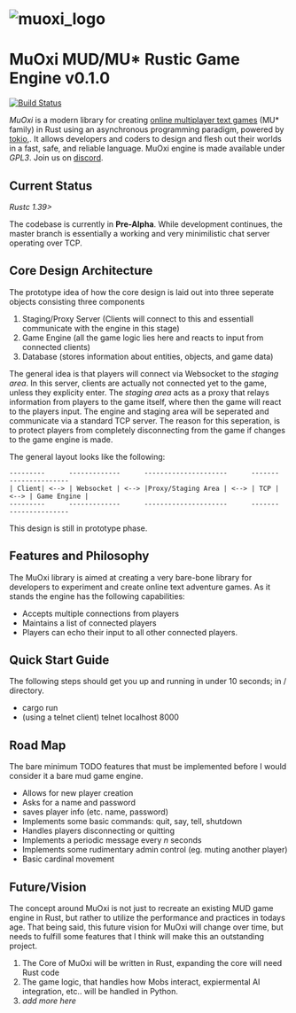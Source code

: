 # ![muoxi_logo][logo] 
# MuOxi MUD/MU* Rustic Game Engine v0.1.0
[![Build Status][travisimg]][travislink] 

*MuOxi* is a modern library for creating [online multiplayer text
games][wikimudpage] (MU* family) in Rust using an asynchronous programming paradigm, powered by [tokio][tokio],. 
It allows developers and coders to design and flesh out their worlds in a
fast, safe, and reliable language. MuOxi engine is made available under *GPL3*. Join us on [discord][discord].


## Current Status

*Rustc 1.39>*

The codebase is currently in **Pre-Alpha**. While development continues,
the master branch is essentially a working and very minimilistic chat server 
operating over TCP. 

## Core Design Architecture

The prototype idea of how the core design is laid out into three seperate objects consisting three components
1. Staging/Proxy Server (Clients will connect to this and essentiall communicate with the engine in this stage)
2. Game Engine (all the game logic lies here and reacts to input from connected clients)
3. Database (stores information about entities, objects, and game data)

The general idea is that players will connect via Websocket to the *staging area*. In this server, clients 
are actually not connected yet to the game, unless they explicity enter. The *staging area* acts as a proxy that relays
information from players to the game itself, where then the game will react to the players input. The engine and staging area will
be seperated and communicate via a standard TCP server. The reason for this seperation, is to protect players from completely
disconnecting from the game if changes to the game engine is made.

The general layout looks like the following:

```
---------      -------------      ---------------------      -------      ---------------
| Client| <--> | Websocket | <--> |Proxy/Staging Area | <--> | TCP | <--> | Game Engine |
---------      -------------      ---------------------      -------      ---------------
```

This design is still in prototype phase.

## Features and Philosophy

The MuOxi library is aimed at creating a very bare-bone library for developers
to experiment and create online text adventure games. 
As it stands the engine has the following capabilities:

* Accepts multiple connections from players
* Maintains a list of connected players
* Players can echo their input to all other connected players.


## Quick Start Guide

The following steps should get you up and running in under 10 seconds; in / directory.

* cargo run
* (using a telnet client) telnet localhost 8000


## Road Map

The bare minimum TODO features that must be implemented before I would consider it a bare mud game engine.

* Allows for new player creation
* Asks for a name and password
* saves player info (etc. name, password)
* Implements some basic commands: quit, say, tell, shutdown
* Handles players disconnecting or quitting
* Implements a periodic message every *n* seconds
* Implements some rudimentary admin control (eg. muting another player)
* Basic cardinal movement




## Future/Vision

The concept around MuOxi is not just to recreate an existing MUD game engine in Rust,
but rather to utilize the performance and practices in todays age. That being said, 
this future vision for MuOxi will change over time, but needs to fulfill some features
that I think will make this an outstanding project.

1) The Core of MuOxi will be written in Rust, expanding the core will need Rust code
2) The game logic, that handles how Mobs interact, expiermental AI integration, etc..
   will be handled in Python.
3) *add more here*






[logo]: https://github.com/duysqubix/MuOxi/blob/master/.media/cog.png
[travisimg]: https://travis-ci.org/duysqubix/MuOxi.svg?branch=master
[travislink]: https://travis-ci.org/duysqubix/MuOxi
[wikimudpage]: http://en.wikipedia.org/wiki/MUD
[tokio]: https://docs.rs/tokio/0.2.0-alpha.6/tokio/
[discord]: https://discord.gg/pMnBmGv
